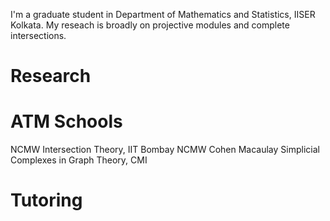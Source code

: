 I'm a graduate student in Department of Mathematics and Statistics, IISER Kolkata. My reseach is broadly on projective modules and complete intersections. 
# Research
# ATM Schools
NCMW Intersection Theory, IIT Bombay
NCMW Cohen Macaulay Simplicial Complexes in Graph Theory, CMI
# Tutoring
